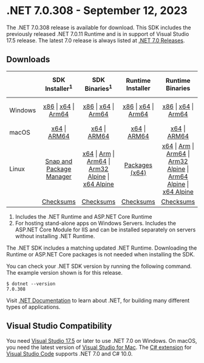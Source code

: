 # .NET 7.0.308 - September 12, 2023

The .NET 7.0.308 release is available for download. This SDK includes the previously released .NET 7.0.11 Runtime and is in support of Visual Studio 17.5 release. The latest 7.0 release is always listed at [.NET 7.0 Releases](../README.md).

## Downloads

|           | SDK Installer<sup>1</sup>                        | SDK Binaries<sup>1</sup>                 | Runtime Installer                                        | Runtime Binaries                                 | ASP.NET Core Runtime           |Windows Desktop Runtime          |
| --------- | :------------------------------------------:     | :----------------------:                 | :---------------------------:                            | :-------------------------:                      | :-----------------:            | :-----------------:            |
| Windows   | [x86][dotnet-sdk-win-x86.exe] \| [x64][dotnet-sdk-win-x64.exe] \| [Arm64][dotnet-sdk-win-arm64.exe] | [x86][dotnet-sdk-win-x86.zip] \| [x64][dotnet-sdk-win-x64.zip] \|  [Arm64][dotnet-sdk-win-arm64.zip] | [x86][dotnet-runtime-win-x86.exe] \| [x64][dotnet-runtime-win-x64.exe] \| [Arm64][dotnet-runtime-win-arm64.exe] | [x86][dotnet-runtime-win-x86.zip] \| [x64][dotnet-runtime-win-x64.zip] \| [Arm64][dotnet-runtime-win-arm64.zip] | [x86][aspnetcore-runtime-win-x86.exe] \| [x64][aspnetcore-runtime-win-x64.exe] \|<br/> [Hosting Bundle][dotnet-hosting-win.exe]<sup>2</sup> | [x86][windowsdesktop-runtime-win-x86.exe] \| [x64][windowsdesktop-runtime-win-x64.exe] \| [Arm64][windowsdesktop-runtime-win-arm64.exe] |
| macOS     | [x64][dotnet-sdk-osx-x64.pkg] \| [ARM64][dotnet-sdk-osx-arm64.pkg] | [x64][dotnet-sdk-osx-x64.tar.gz] \| [ARM64][dotnet-sdk-osx-arm64.tar.gz]  | [x64][dotnet-runtime-osx-x64.pkg] \| [ARM64][dotnet-runtime-osx-arm64.pkg] | [x64][dotnet-runtime-osx-x64.tar.gz] \| [ARM64][dotnet-runtime-osx-arm64.tar.gz]| [x64][aspnetcore-runtime-osx-x64.tar.gz] \| [ARM64][aspnetcore-runtime-osx-arm64.tar.gz] | - |<sup>1</sup>
| Linux     |  [Snap and Package Manager](../install-linux.md)  | [x64][dotnet-sdk-linux-x64.tar.gz] \| [Arm][dotnet-sdk-linux-arm.tar.gz]  \| [Arm64][dotnet-sdk-linux-arm64.tar.gz] \| [Arm32 Alpine][dotnet-sdk-linux-musl-arm.tar.gz]  \| [x64 Alpine][dotnet-sdk-linux-musl-x64.tar.gz] | [Packages (x64)][linux-packages] | [x64][dotnet-runtime-linux-x64.tar.gz] \| [Arm][dotnet-runtime-linux-arm.tar.gz] \| [Arm64][dotnet-runtime-linux-arm64.tar.gz] \| [Arm32 Alpine][dotnet-runtime-linux-musl-arm.tar.gz] \| [Arm64 Alpine][dotnet-runtime-linux-musl-arm64.tar.gz] \| [x64 Alpine][dotnet-runtime-linux-musl-x64.tar.gz]  | [x64][aspnetcore-runtime-linux-x64.tar.gz]<sup>1</sup>  \| [Arm][aspnetcore-runtime-linux-arm.tar.gz]<sup>1</sup> \| [Arm64][aspnetcore-runtime-linux-arm64.tar.gz]<sup>1</sup> \| [x64 Alpine][aspnetcore-runtime-linux-musl-x64.tar.gz] | - | <sup>1</sup> |
|  | [Checksums][checksums-sdk]                             | [Checksums][checksums-sdk]                                      | [Checksums][checksums-runtime]                             | [Checksums][checksums-runtime]  | [Checksums][checksums-runtime]  | [Checksums][checksums-runtime]

1. Includes the .NET Runtime and ASP.NET Core Runtime
2. For hosting stand-alone apps on Windows Servers. Includes the ASP.NET Core Module for IIS and can be installed separately on servers without installing .NET Runtime.

The .NET SDK includes a matching updated .NET Runtime. Downloading the Runtime or ASP.NET Core packages is not needed when installing the SDK.

You can check your .NET SDK version by running the following command. The example version shown is for this release.

```console
$ dotnet --version
7.0.308
```
Visit [.NET Documentation](https://learn.microsoft.com/dotnet/) to learn about .NET, for building many different types of applications.

## Visual Studio Compatibility

You need [Visual Studio 17.5](https://visualstudio.microsoft.com) or later to use .NET 7.0 on Windows. On macOS, you need the latest version of [Visual Studio for Mac](https://visualstudio.microsoft.com/vs/mac/). The [C# extension](https://code.visualstudio.com/docs/languages/dotnet) for [Visual Studio Code](https://code.visualstudio.com/) supports .NET 7.0 and C# 10.0.

[blob-runtime]: https://dotnetcli.blob.core.windows.net/dotnet/Runtime/
[blob-sdk]: https://dotnetcli.blob.core.windows.net/dotnet/Sdk/
[release-notes]: 7.0.308.md

[checksums-runtime]: https://dotnetcli.blob.core.windows.net/dotnet/checksums/7.0.11-sha.txt
[checksums-sdk]: https://dotnetcli.blob.core.windows.net/dotnet/checksums/7.0.11-sha.txt

[linux-install]: https://learn.microsoft.com/dotnet/core/install/linux

[dotnet-blog]:  https://devblogs.microsoft.com/dotnet/september-2023-updates/
[aspnet-blog]: https://devblogs.microsoft.com/dotnet/announcing-asp-net-core-in-net-7/
[maui-blog]: https://devblogs.microsoft.com/dotnet/update-on-dotnet-maui/

[linux-packages]: ../install-linux.md

[//]: # ( Runtime 7.0.11)
[dotnet-runtime-linux-arm.tar.gz]: https://download.visualstudio.microsoft.com/download/pr/c532797c-9e62-4c96-8148-7405aa87214e/4a3d0d8080312dc5035475fc71e619c3/dotnet-runtime-7.0.11-linux-arm.tar.gz
[dotnet-runtime-linux-arm64.tar.gz]: https://download.visualstudio.microsoft.com/download/pr/6079be92-f70b-447f-bdbb-ee85e5b04d14/249738ad78341a40f9765599281579da/dotnet-runtime-7.0.11-linux-arm64.tar.gz
[dotnet-runtime-linux-musl-arm.tar.gz]: https://download.visualstudio.microsoft.com/download/pr/598b2f8a-9290-4551-b2ab-a739287340d1/21db5d8ad90b98548eb8833bfee72886/dotnet-runtime-7.0.11-linux-musl-arm.tar.gz
[dotnet-runtime-linux-musl-arm64.tar.gz]: https://download.visualstudio.microsoft.com/download/pr/345580e9-0ac9-4413-bdb8-ab64f2370afa/7b3951b964d20bb18aa360eff38687a3/dotnet-runtime-7.0.11-linux-musl-arm64.tar.gz
[dotnet-runtime-linux-musl-x64.tar.gz]: https://download.visualstudio.microsoft.com/download/pr/d4314a32-4c6c-4dde-a550-0c4bcc073f20/e6a2ecf1b3a2304782b9d409e042d4d9/dotnet-runtime-7.0.11-linux-musl-x64.tar.gz
[dotnet-runtime-linux-x64.tar.gz]: https://download.visualstudio.microsoft.com/download/pr/948e3f45-a2c8-4d34-954e-a360851b7ff2/aad7d4a9b73242625bc33b0e9c124478/dotnet-runtime-7.0.11-linux-x64.tar.gz
[dotnet-runtime-osx-arm64.pkg]: https://download.visualstudio.microsoft.com/download/pr/238745c8-e7da-43bd-aeb6-3104dae4f5d8/85cec9809108afd239acbe215ba60231/dotnet-runtime-7.0.11-osx-arm64.pkg
[dotnet-runtime-osx-arm64.tar.gz]: https://download.visualstudio.microsoft.com/download/pr/6120c903-2058-4ea6-a62a-6b246750c2c9/28d586c9ecacc7fe95a65f98dc6acd6d/dotnet-runtime-7.0.11-osx-arm64.tar.gz
[dotnet-runtime-osx-x64.pkg]: https://download.visualstudio.microsoft.com/download/pr/9fc3bdba-51c6-4a7b-a793-74efa9d34592/7170c728ed1f6376bba399d8424da94c/dotnet-runtime-7.0.11-osx-x64.pkg
[dotnet-runtime-osx-x64.tar.gz]: https://download.visualstudio.microsoft.com/download/pr/ffaab50c-bc8e-4b4a-a1e1-7bd859a3e7dc/5e6a62a33021d44df7807e3fcca4d111/dotnet-runtime-7.0.11-osx-x64.tar.gz
[dotnet-runtime-win-arm64.exe]: https://download.visualstudio.microsoft.com/download/pr/e9bf5208-ac4c-4193-b31d-55e2b0f49302/ae0850806b0cfb3f3a34aab20077bfa6/dotnet-runtime-7.0.11-win-arm64.exe
[dotnet-runtime-win-arm64.zip]: https://download.visualstudio.microsoft.com/download/pr/323c9935-7fc2-4f6c-b3fb-d97eaa4c9b8e/7d615f339f44542cf5d076e01564111e/dotnet-runtime-7.0.11-win-arm64.zip
[dotnet-runtime-win-x64.exe]: https://download.visualstudio.microsoft.com/download/pr/e05aedd4-c6e1-4cf8-91d6-4df84e51adb9/cadaaa83f7403cff53d5d8a491ac8049/dotnet-runtime-7.0.11-win-x64.exe
[dotnet-runtime-win-x64.zip]: https://download.visualstudio.microsoft.com/download/pr/3aace640-089d-440e-8618-205791c78ed1/a3318753f9487688bc2cc135987e616c/dotnet-runtime-7.0.11-win-x64.zip
[dotnet-runtime-win-x86.exe]: https://download.visualstudio.microsoft.com/download/pr/f7e3cc3a-6980-4613-ac0c-bf5027d34c00/bd9470f2839426866692b9e25165cbc2/dotnet-runtime-7.0.11-win-x86.exe
[dotnet-runtime-win-x86.zip]: https://download.visualstudio.microsoft.com/download/pr/e048c721-51bd-4f38-9590-181be22574b0/c1c4139a3d2b4abe98a05afb25511f11/dotnet-runtime-7.0.11-win-x86.zip

[//]: # ( WindowsDesktop 7.0.11)
[windowsdesktop-runtime-win-arm64.exe]: https://download.visualstudio.microsoft.com/download/pr/94186fe9-7c8e-46d7-b9bc-69759f43e8b0/f9214eb5df67e0b98f0432cf61862de3/windowsdesktop-runtime-7.0.11-win-arm64.exe
[windowsdesktop-runtime-win-arm64.zip]: https://download.visualstudio.microsoft.com/download/pr/4e63b2bc-d8cf-4463-b35f-995511b4ab48/02a0f00818a6d417d1e04bc123dd3866/windowsdesktop-runtime-7.0.11-win-arm64.zip
[windowsdesktop-runtime-win-x64.exe]: https://download.visualstudio.microsoft.com/download/pr/2ce1cbbe-71d1-44e7-8e80-d9ae336b9b17/a2706bca3474eef8ef95e10a12ecc2a4/windowsdesktop-runtime-7.0.11-win-x64.exe
[windowsdesktop-runtime-win-x64.zip]: https://download.visualstudio.microsoft.com/download/pr/d7386711-d321-4cdc-8f2b-03c4f163cfe1/820a69fe4fa994a6fb7c9e1170f3c6cc/windowsdesktop-runtime-7.0.11-win-x64.zip
[windowsdesktop-runtime-win-x86.exe]: https://download.visualstudio.microsoft.com/download/pr/8390b217-55b7-497e-ba1b-b70f0a93cf29/39ab1928787ffc939d95e97c1f5a33e4/windowsdesktop-runtime-7.0.11-win-x86.exe
[windowsdesktop-runtime-win-x86.zip]: https://download.visualstudio.microsoft.com/download/pr/a18a5126-24c5-4b56-9798-e38540056ad1/2194a72e35375aeb343d8569429a4ede/windowsdesktop-runtime-7.0.11-win-x86.zip

[//]: # ( ASP 7.0.11)
[aspnetcore-runtime-linux-arm.tar.gz]: https://download.visualstudio.microsoft.com/download/pr/13faaf3c-473b-4bd4-97d4-9bddca0b1d2c/7c5f8e9b3e52f08786a20cd4b0aebeb5/aspnetcore-runtime-7.0.11-linux-arm.tar.gz
[aspnetcore-runtime-linux-arm64.tar.gz]: https://download.visualstudio.microsoft.com/download/pr/cd1c8c35-921d-44dd-8296-f76126a73e86/5c7c20fb1df66c7b1853f77ffe858d1c/aspnetcore-runtime-7.0.11-linux-arm64.tar.gz
[aspnetcore-runtime-linux-musl-arm.tar.gz]: https://download.visualstudio.microsoft.com/download/pr/b3d614b2-cb91-41f9-84ba-8bd36bfa5307/038d579fd0d3c93b33022100bbd4662f/aspnetcore-runtime-7.0.11-linux-musl-arm.tar.gz
[aspnetcore-runtime-linux-musl-arm64.tar.gz]: https://download.visualstudio.microsoft.com/download/pr/cb96b353-eb34-4e93-a033-8b82ea49e2d0/411c88f28b840cc3157bcdb9bd1d66bb/aspnetcore-runtime-7.0.11-linux-musl-arm64.tar.gz
[aspnetcore-runtime-linux-musl-x64.tar.gz]: https://download.visualstudio.microsoft.com/download/pr/728a286f-4b05-415c-809d-7f0532119656/70fcf7a013f2db23d319284be18e72ba/aspnetcore-runtime-7.0.11-linux-musl-x64.tar.gz
[aspnetcore-runtime-linux-x64.tar.gz]: https://download.visualstudio.microsoft.com/download/pr/dc2c0a53-85a8-4fda-a283-fa28adb5fbe2/8ccade5bc400a5bb40cd9240f003b45c/aspnetcore-runtime-7.0.11-linux-x64.tar.gz
[aspnetcore-runtime-osx-arm64.tar.gz]: https://download.visualstudio.microsoft.com/download/pr/f7ea90e7-5d92-44d8-9b55-211182814710/af6bbc87d7505be5d4b22f130076a65d/aspnetcore-runtime-7.0.11-osx-arm64.tar.gz
[aspnetcore-runtime-osx-x64.tar.gz]: https://download.visualstudio.microsoft.com/download/pr/6df3136e-ba50-43e8-a68f-93e347c63693/e1b7ad4c0009723ab3a83db65969d0b7/aspnetcore-runtime-7.0.11-osx-x64.tar.gz
[aspnetcore-runtime-win-arm64.zip]: https://download.visualstudio.microsoft.com/download/pr/16c96dfa-f009-4828-b138-705621f2bda4/c2d52b10e2d2426a3e759b7a76254324/aspnetcore-runtime-7.0.11-win-arm64.zip
[aspnetcore-runtime-win-x64.exe]: https://download.visualstudio.microsoft.com/download/pr/56fbfa65-4bf5-40a0-8935-57f09ab3c76b/d80afe4b74d01c07ca74c4670fcfa1f8/aspnetcore-runtime-7.0.11-win-x64.exe
[aspnetcore-runtime-win-x64.zip]: https://download.visualstudio.microsoft.com/download/pr/a99861c8-2e00-4587-aaef-60366ca77307/a44ceec2c5d34165ae881600f52edc43/aspnetcore-runtime-7.0.11-win-x64.zip
[aspnetcore-runtime-win-x86.exe]: https://download.visualstudio.microsoft.com/download/pr/3aa49a19-636c-431f-b61e-3e007de33fa3/6cb7e36379bad86a6b52bc3a3cb0acbd/aspnetcore-runtime-7.0.11-win-x86.exe
[aspnetcore-runtime-win-x86.zip]: https://download.visualstudio.microsoft.com/download/pr/e6ae7629-9b92-4e13-9b77-9c0c48014d2b/c827f3e488b982d21659568d1a36adef/aspnetcore-runtime-7.0.11-win-x86.zip
[dotnet-hosting-win.exe]: https://download.visualstudio.microsoft.com/download/pr/91644a20-1e21-43c9-8ae0-90e402c1a368/469c198fab110c6c3d822e03509e9aec/dotnet-hosting-7.0.11-win.exe

[//]: # ( SDK 7.0.308)
[dotnet-sdk-linux-arm.tar.gz]: https://download.visualstudio.microsoft.com/download/pr/8e52a1cb-73c7-410a-8c2c-03532d81fbd8/d62f3156b8cf8a0a154ce0afe7db6ce5/dotnet-sdk-7.0.308-linux-arm.tar.gz
[dotnet-sdk-linux-arm64.tar.gz]: https://download.visualstudio.microsoft.com/download/pr/3084cb45-cfab-41a2-8de8-cf48c06a5fad/e02b8d7443f699bd668bd64c4650ad3d/dotnet-sdk-7.0.308-linux-arm64.tar.gz
[dotnet-sdk-linux-musl-arm.tar.gz]: https://download.visualstudio.microsoft.com/download/pr/b2b0d7cc-dd7b-49e1-b490-6abf1464b8bb/9530267d07b148e7212e0b112290c216/dotnet-sdk-7.0.308-linux-musl-arm.tar.gz
[dotnet-sdk-linux-musl-arm64.tar.gz]: https://download.visualstudio.microsoft.com/download/pr/7bc66829-600b-446f-8a0d-6187639159d0/c20af19baf548294049f5ccb7d7b3dd7/dotnet-sdk-7.0.308-linux-musl-arm64.tar.gz
[dotnet-sdk-linux-musl-x64.tar.gz]: https://download.visualstudio.microsoft.com/download/pr/692161f0-496e-4b34-a399-42bbd9b0d2dc/fb450055c8c2bcb6a00c15d35cd8259e/dotnet-sdk-7.0.308-linux-musl-x64.tar.gz
[dotnet-sdk-linux-x64.tar.gz]: https://download.visualstudio.microsoft.com/download/pr/27dbc8b1-3804-4b7c-a6d3-bbbb1cd41d84/9f81f13919b5390cb1849c08e9b3b737/dotnet-sdk-7.0.308-linux-x64.tar.gz
[dotnet-sdk-osx-arm64.pkg]: https://download.visualstudio.microsoft.com/download/pr/7dd5e121-ccd9-4286-bcc3-156c7c9b5165/0da257f416964141897b9ebef08f43c2/dotnet-sdk-7.0.308-osx-arm64.pkg
[dotnet-sdk-osx-arm64.tar.gz]: https://download.visualstudio.microsoft.com/download/pr/d5ff76c0-003e-4b39-888a-5bb27aa577f1/131fbe79a2c6497efeb8ba67afbcfe3d/dotnet-sdk-7.0.308-osx-arm64.tar.gz
[dotnet-sdk-osx-x64.pkg]: https://download.visualstudio.microsoft.com/download/pr/1ccc24dd-c120-42ad-b501-5963e67917e3/da46018b615af3d41e0e269450187cb5/dotnet-sdk-7.0.308-osx-x64.pkg
[dotnet-sdk-osx-x64.tar.gz]: https://download.visualstudio.microsoft.com/download/pr/8347d8f3-b4f9-468f-9d83-e8344e82653e/d374c4bb6927840aef58d45f6a6f91f2/dotnet-sdk-7.0.308-osx-x64.tar.gz
[dotnet-sdk-win-arm64.exe]: https://download.visualstudio.microsoft.com/download/pr/44fe35b6-5870-4e44-b7bf-f50d549ce205/4b09b00b50ad1935f24e3a79c4304da6/dotnet-sdk-7.0.308-win-arm64.exe
[dotnet-sdk-win-arm64.zip]: https://download.visualstudio.microsoft.com/download/pr/0ff1d873-c05f-4385-9468-a78f25a3899b/1af5f1e21d5d1a8c8801e2d8fd279cd2/dotnet-sdk-7.0.308-win-arm64.zip
[dotnet-sdk-win-x64.exe]: https://download.visualstudio.microsoft.com/download/pr/e483b1da-9de5-46f4-b369-332eab54cb33/9c469648c422b97b5b78d6adf204faeb/dotnet-sdk-7.0.308-win-x64.exe
[dotnet-sdk-win-x64.zip]: https://download.visualstudio.microsoft.com/download/pr/b6af0e87-3484-476d-b856-0769e66013b4/6c449a1f93bd1473a7c09005baeb0e23/dotnet-sdk-7.0.308-win-x64.zip
[dotnet-sdk-win-x86.exe]: https://download.visualstudio.microsoft.com/download/pr/42e23c14-7604-44f3-b1a0-180f99ce4e15/0c454dd391c388dce18aedfe8489759b/dotnet-sdk-7.0.308-win-x86.exe
[dotnet-sdk-win-x86.zip]: https://download.visualstudio.microsoft.com/download/pr/02a9e557-55e1-47de-a3ae-3b0702a35aa3/632005d4f6acf9b2ec2f526adcd347fd/dotnet-sdk-7.0.308-win-x86.zip
